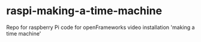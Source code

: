 # raspi-making-a-time-machine
Repo for raspberry Pi code for openFrameworks video installation 'making a time machine'
